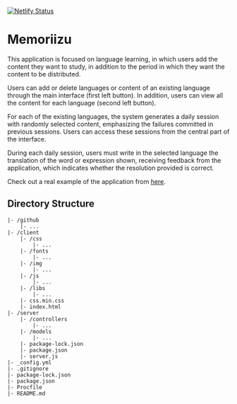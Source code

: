 [![Netlify Status](https://api.netlify.com/api/v1/badges/9ab7dd07-71e2-4cdc-adcd-f536bb48c74f/deploy-status)](https://app.netlify.com/sites/memoriizu/deploys)

# Memoriizu
This application is focused on language learning, in which users add the content they want to study, in addition to the period in which they want the content to be distributed.

Users can add or delete languages or content of an existing language through the main interface (first left button). In addition, users can view all the content for each language (second left button).

For each of the existing languages, the system generates a daily session with randomly selected content, emphasizing the failures committed in previous sessions. Users can access these sessions from the central part of the interface.

During each daily session, users must write in the selected language the translation of the word or expression shown, receiving feedback from the application, which indicates whether the resolution provided is correct.

Check out a real example of the application from [here](https://memoriizu.chema22r.com).

## Directory Structure
```
|- /github
    |- ...
|- /client
    |- /css
        |- ...
    |- /fonts
        |- ...
    |- /img
        |- ...
    |- /js
        |- ...
    |- /libs
        |- ...
    |- css.min.css
    |- index.html
|- /server
    |- /controllers
        |- ...
    |- /models
        |- ...
    |- package-lock.json
    |- package.json
    |- server.js
|- _config.yml
|- .gitignore
|- package-lock.json
|- package.json
|- Procfile
|- README.md
```
